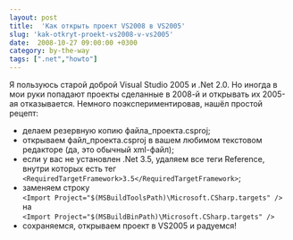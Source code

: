 ```yaml
---
layout: post
title:  'Как открыть проект VS2008 в VS2005'
slug: 'kak-otkryt-proekt-vs2008-v-vs2005'
date:  2008-10-27 09:00:00 +0300
category: by-the-way
tags: [".net","howto"]
---
```


Я пользуюсь старой доброй Visual Studio 2005 и .Net 2.0. Но иногда в мои руки попадают проекты сделанные в 2008-й и открывать их 2005-ая отказывается. Немного поэкспериментировав, нашёл простой рецепт:

* делаем резервную копию файла_проекта.csproj;
* открываем файл_проекта.csproj в вашем любимом текстовом редакторе (да, это обычный xml-файл);
* если у вас не установлен .Net 3.5, удаляем все теги Reference, внутри которых есть тег `<RequiredTargetFramework>3.5</RequiredTargetFramework>`;
* заменяем строку  
`<Import Project="$(MSBuildToolsPath)\Microsoft.CSharp.targets" />`  
на  
`<Import Project="$(MSBuildBinPath)\Microsoft.CSharp.targets" />`
* сохраняемся, открываем проект в VS2005 и радуемся!



